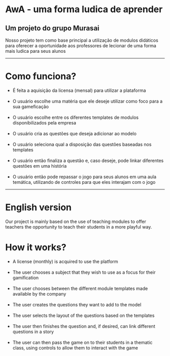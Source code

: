 # AwA - uma forma ludica de aprender 
Um projeto do grupo Murasai
-------
Nosso projeto tem como base principal a utilização de modulos didáticos para oferecer a oportunidade aos professores de lecionar de uma forma mais ludica para seus alunos

------
# Como funciona?
- É feita a aquisição da licensa (mensal) para utilizar a plataforma <br> <br>
- O usuário escolhe uma matéria que ele deseje utilizar como foco para a sua gameficação <br> <br>
- O usuário escolhe entre os diferentes templates de modulos disponibilizados pela empresa <br> <br>
- O usuário cria as questões que deseja adicionar ao modelo <br> <br>
- O usuário seleciona qual a disposição das questões baseadas nos templates <br> <br>
- O usuário então finaliza a questão e, caso deseje, pode linkar diferentes questões em uma história <br> <br>
- O usuário então pode repassar o jogo para seus alunos em uma aula temática, utilizando de controles para que eles interajam com o jogo <br>

----
# English version

Our project is mainly based on the use of teaching modules to offer teachers the opportunity to teach their students in a more playful way.

# How it works?
- A license (monthly) is acquired to use the platform <br> <br>
- The user chooses a subject that they wish to use as a focus for their gamification <br> <br> 
- The user chooses between the different module templates made available by the company <br> <br>
- The user creates the questions they want to add to the model <br> <br>
- The user selects the layout of the questions based on the templates <br> <br>
- The user then finishes the question and, if desired, can link different questions in a story <br> <br>
- The user can then pass the game on to their students in a thematic class, using controls to allow them to interact with the game <br> <br>
